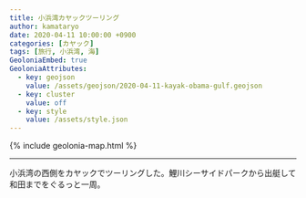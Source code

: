 ```yaml
---
title: 小浜湾カヤックツーリング
author: kamataryo
date: 2020-04-11 10:00:00 +0900
categories: [カヤック]
tags: [旅行, 小浜湾, 海]
GeoloniaEmbed: true
GeoloniaAttributes:
  - key: geojson
    value: /assets/geojson/2020-04-11-kayak-obama-gulf.geojson
  - key: cluster
    value: off
  - key: style
    value: /assets/style.json
---
```


{% include geolonia-map.html %}

---

小浜湾の西側をカヤックでツーリングした。鯉川シーサイドパークから出艇して和田までをぐるっと一周。
